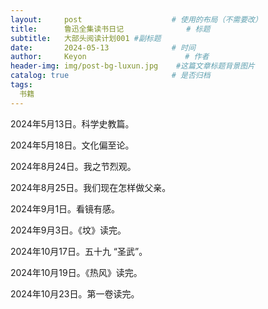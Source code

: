 ```yaml
---
layout:     post                    # 使用的布局（不需要改）
title:      鲁迅全集读书日记              # 标题 
subtitle:   大部头阅读计划001 #副标题
date:       2024-05-13              # 时间
author:     Keyon                      # 作者
header-img: img/post-bg-luxun.jpg    #这篇文章标题背景图片
catalog: true                       # 是否归档
tags:
  书籍
---
```


2024年5月13日。科学史教篇。

2024年5月18日。文化偏至论。

2024年8月24日。我之节烈观。

2024年8月25日。我们现在怎样做父亲。

2024年9月1日。看镜有感。

2024年9月3日。《坟》读完。

2024年10月17日。五十九 “圣武”。

2024年10月19日。《热风》读完。

2024年10月23日。第一卷读完。